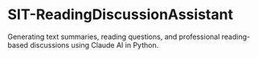 # SIT-ReadingDiscussionAssistant
Generating text summaries, reading questions, and professional reading-based discussions using Claude AI in Python.
